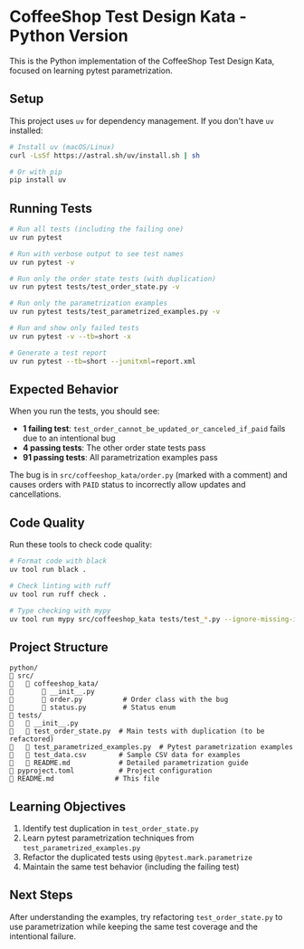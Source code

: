 # CoffeeShop Test Design Kata - Python Version

This is the Python implementation of the CoffeeShop Test Design Kata, focused on learning pytest parametrization.

## Setup

This project uses `uv` for dependency management. If you don't have `uv` installed:

```bash
# Install uv (macOS/Linux)
curl -LsSf https://astral.sh/uv/install.sh | sh

# Or with pip
pip install uv
```

## Running Tests

```bash
# Run all tests (including the failing one)
uv run pytest

# Run with verbose output to see test names
uv run pytest -v

# Run only the order state tests (with duplication)
uv run pytest tests/test_order_state.py -v

# Run only the parametrization examples
uv run pytest tests/test_parametrized_examples.py -v

# Run and show only failed tests
uv run pytest -v --tb=short -x

# Generate a test report
uv run pytest --tb=short --junitxml=report.xml
```

## Expected Behavior

When you run the tests, you should see:
- **1 failing test**: `test_order_cannot_be_updated_or_canceled_if_paid` fails due to an intentional bug
- **4 passing tests**: The other order state tests pass
- **91 passing tests**: All parametrization examples pass

The bug is in `src/coffeeshop_kata/order.py` (marked with a comment) and causes orders with `PAID` status to incorrectly allow updates and cancellations.

## Code Quality

Run these tools to check code quality:

```bash
# Format code with black
uv tool run black .

# Check linting with ruff
uv tool run ruff check .

# Type checking with mypy
uv tool run mypy src/coffeeshop_kata tests/test_*.py --ignore-missing-imports
```

## Project Structure

```
python/
   src/
      coffeeshop_kata/
          __init__.py
          order.py          # Order class with the bug
          status.py         # Status enum
   tests/
      __init__.py
      test_order_state.py  # Main tests with duplication (to be refactored)
      test_parametrized_examples.py  # Pytest parametrization examples
      test_data.csv        # Sample CSV data for examples
      README.md            # Detailed parametrization guide
   pyproject.toml           # Project configuration
   README.md               # This file
```

## Learning Objectives

1. Identify test duplication in `test_order_state.py`
2. Learn pytest parametrization techniques from `test_parametrized_examples.py`
3. Refactor the duplicated tests using `@pytest.mark.parametrize`
4. Maintain the same test behavior (including the failing test)

## Next Steps

After understanding the examples, try refactoring `test_order_state.py` to use parametrization while keeping the same test coverage and the intentional failure.